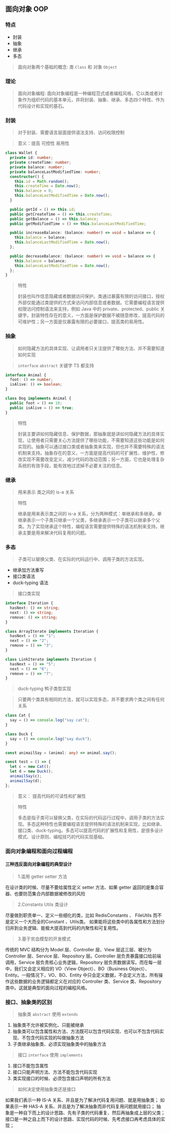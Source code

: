 ## 面向对象 OOP


### 特点

  - 封装
  - 抽象
  - 继承
  - 多态

> 面向对象两个基础的概念: 类 `Class` 和 对象 `Object`

### 理论

> 面向对象编程: 面向对象编程是一种编程范式或者编程风格，它以类或者对象作为组织代码的基本单元，并将封装、抽象、继承、多态四个特性、作为代码设计和实现的基石。


### 封装

> 对于封装、需要语言层面提供语法支持、访问权限控制

> 意义：提高 可控性 易用性

```typescript
class Wallet {
  private id: number;
  private createTime: number;
  private balance: number;
  private balanceLastModifiedTime: number;
  constructor() {
    this.id = Math.random();
    this.createTime = Date.now();
    this.balance = 0;
    this.balanceLastModifiedTime = Date.now();
  }

  public getId = () => this.id;
  public getCreateTime = () => this.createTime;
  public getBalance = () => this.balance;
  public getModifiedTime = () => this.balanceLastModifiedTime;

  public increaseBalance: (balance: number) => void = balance => {
    this.balance = balance;
    this.balanceLastModifiedTime = Date.now();
  };

  public decreaseBalance: (balance: number) => void = balance => {
    this.balance = balance;
    this.balanceLastModifiedTime = Date.now();
  };
}
```

> 特性 
> 
> 封装也叫作信息隐藏或者数据访问保护。类通过暴露有限的访问接口，授权外部仅能通过类提供的方式来访问内部信息或者数据。它需要编程语言提供权限访问控制语法来支持，例如 Java 中的 private、protected、public 关键字。封装特性存在的意义，一方面是保护数据不被随意修改，提高代码的可维护性；另一方面是仅暴露有限的必要接口，提高类的易用性。


### 抽象

> 如何隐藏方法的具体实现、让调用者只关注提供了哪些方法、并不需要知道如何实现

> `interface` `abstract` 关键字 TS 都支持

```ts
interface Animal {
  foot: () => number;
  isAlive: () => boolean;
}

class Dog implements Animal {
  public foot = () => 10;
  public isAlive = () => true;
}
```

> 特性
> 
> 封装主要讲如何隐藏信息、保护数据，那抽象就是讲如何隐藏方法的具体实现，让使用者只需要关心方法提供了哪些功能，不需要知道这些功能是如何实现的。抽象可以通过接口类或者抽象类来实现，但也并不需要特殊的语法机制来支持。抽象存在的意义，一方面是提高代码的可扩展性、维护性，修改实现不需要改变定义，减少代码的改动范围；另一方面，它也是处理复杂系统的有效手段，能有效地过滤掉不必要关注的信息。


### 继承 

> 用来表示 类之间的 is-a 关系

> 特性
> 
> 继承是用来表示类之间的 is-a 关系，分为两种模式：单继承和多继承。单继承表示一个子类只继承一个父类，多继承表示一个子类可以继承多个父类。为了实现继承这个特性，编程语言需要提供特殊的语法机制来支持。继承主要是用来解决代码复用的问题。
> 

### 多态

> 子类可以替换父类、在实际的代码运行中、调用子类的方法实现。

  - 继承加方法重写
  - 接口类语法
  - duck-typing 语法


> 接口类实现
```ts
interface Iteration {
  hasNext: () => string;
  next: () => string;
  remove: () => string;
}

class ArrayIterate implements Iteration {
  hasNext = () => "1";
  next = () => "2";
  remove = () => "3";
}

class LinkIterate implements Iteration {
  hasNext = () => "5";
  next = () => "6";
  remove = () => "7";
}
```

> duck-typing 鸭子类型实现

> 只要两个类具有相同的方法，就可以实现多态，并不要求两个类之间有任何关系

```ts
class Cat {
  say = () => console.log("say cat");
}

class Duck {
  say = () => console.log("say duck");
}

const animailSay = (animal: any) => animal.say();

const test = () => {
  let c = new Cat();
  let d = new Duck();
  animailSay(c);
  animailSay(d);
};

```

> 意义： 提高代码的可读性和扩展性


> 特性 
> 
> 多态是指子类可以替换父类，在实际的代码运行过程中，调用子类的方法实现。多态这种特性也需要编程语言提供特殊的语法机制来实现，比如继承、接口类、duck-typing。多态可以提高代码的扩展性和复用性，是很多设计模式、设计原则、编程技巧的代码实现基础。

### 面向对象编程和面向过程编程

#### 三种违反面向对象编程的典型设计

> 1.滥用 getter setter 方法

在设计类的时候、尽量不要给属性定义 setter 方法、如果 getter 返回的是集合容器、也要防范集合内部数据被修改的风险

> 2.Constants Utils 类设计

尽量做到职责单一、定义一些细化的类，比如 RedisConstants 、 FileUtils 而不是定义一个大而全的Constant 、Utils类。 如果能将这些类中的各属性和方法划分归并到业务逻辑、能极大提高到代码的内聚性和可复用性。

> 3.基于贫血模型的开发模式

传统的 MVC 结构分为 Model 层、Controller 层、View 层这三层、被分为 Controller 层、Service 层、Repository 层。Controller 层负责暴露接口给前端调用，Service 层负责核心业务逻辑，Repository 层负责数据读写。而在每一层中，我们又会定义相应的 VO（View Object）、BO（Business Object）、Entity。一般情况下，VO、BO、Entity 中只会定义数据，不会定义方法，所有操作这些数据的业务逻辑都定义在对应的 Controller 类、Service 类、Repository 类中。这就是典型的面向过程的编程风格。


### 接口、抽象类的区别

> 抽象类 `abstract` 使用 `extends`

1. 抽象类不允许被实例化、只能被继承
2. 抽象类可以包含属性和方法、方法既可以包含代码实现、也可以不包含代码实现、不包含代码实现的叫做抽象方法
3. 子类继承抽象类、必须实现抽象类中的抽象方法

> 接口 `interface` 使用 `implements`

1. 接口不能包含属性
2. 接口只能声明方法、方法不能包含代码实现
3. 类实现接口的时候、必须包含接口声明的所有方法

> 如何决定使用抽象类还是接口

如果我们表示一种 IS-A 关系、并且是为了解决代码复用问题、就是用抽象类；
如果表示一种 HAS-A 关系、并且是为了解决抽象而非代码复用问题就用接口；
抽象是一种自下而上的设计思路、先有子类的代码重复、然后再抽象成上层的父类；
接口是一种之自上而下的设计思路、实现代码的时候、先考虑接口再考虑具体的实现；